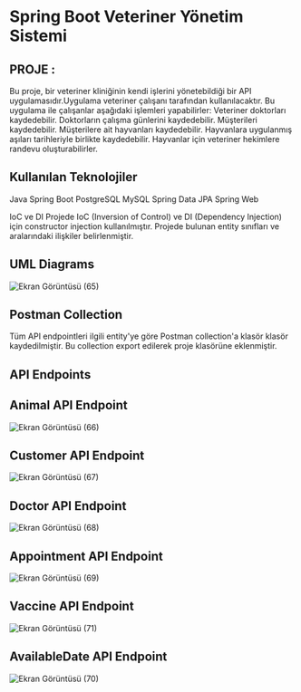 # Spring Boot Veteriner Yönetim Sistemi

## PROJE :
Bu proje, bir veteriner kliniğinin kendi işlerini yönetebildiği bir API uygulamasıdır.Uygulama veteriner çalışanı tarafından kullanılacaktır. Bu uygulama ile çalışanlar aşağıdaki işlemleri yapabilirler:
Veteriner doktorları kaydedebilir.
Doktorların çalışma günlerini kaydedebilir.
Müşterileri kaydedebilir.
Müşterilere ait hayvanları kaydedebilir.
Hayvanlara uygulanmış aşıları tarihleriyle birlikte kaydedebilir.
Hayvanlar için veteriner hekimlere randevu oluşturabilirler.

## Kullanılan Teknolojiler
Java
Spring Boot
PostgreSQL
MySQL
Spring Data JPA
Spring Web

IoC ve DI
Projede IoC (Inversion of Control) ve DI (Dependency Injection) için constructor injection kullanılmıştır.
Projede bulunan entity sınıfları ve aralarındaki ilişkiler belirlenmiştir.

## UML Diagrams
![Ekran Görüntüsü (65)](https://github.com/user-attachments/assets/ee987206-2315-4ef7-a580-276df2cc3c0f)

## Postman Collection
Tüm API endpointleri ilgili entity'ye göre Postman collection'a klasör klasör kaydedilmiştir. Bu collection export edilerek proje klasörüne eklenmiştir.

## API Endpoints

## Animal API Endpoint

![Ekran Görüntüsü (66)](https://github.com/user-attachments/assets/5cc09ede-e55b-485d-ae86-ac74c377a28f)

## Customer API Endpoint

![Ekran Görüntüsü (67)](https://github.com/user-attachments/assets/f2b64f90-fa94-475a-bb37-3841f2c7c2bc)

## Doctor API Endpoint

![Ekran Görüntüsü (68)](https://github.com/user-attachments/assets/3c458bd8-3d28-45ad-9636-c3b94a2dd73b)

## Appointment API Endpoint

![Ekran Görüntüsü (69)](https://github.com/user-attachments/assets/fa6a62c5-d402-4031-bc4d-f0cd66a795ab)

## Vaccine API Endpoint

![Ekran Görüntüsü (71)](https://github.com/user-attachments/assets/0f4e37e9-4567-488e-b9b0-617e46236653)


## AvailableDate API Endpoint

![Ekran Görüntüsü (70)](https://github.com/user-attachments/assets/b72952dd-7c3c-45d8-861a-36e22f37c7b6)

